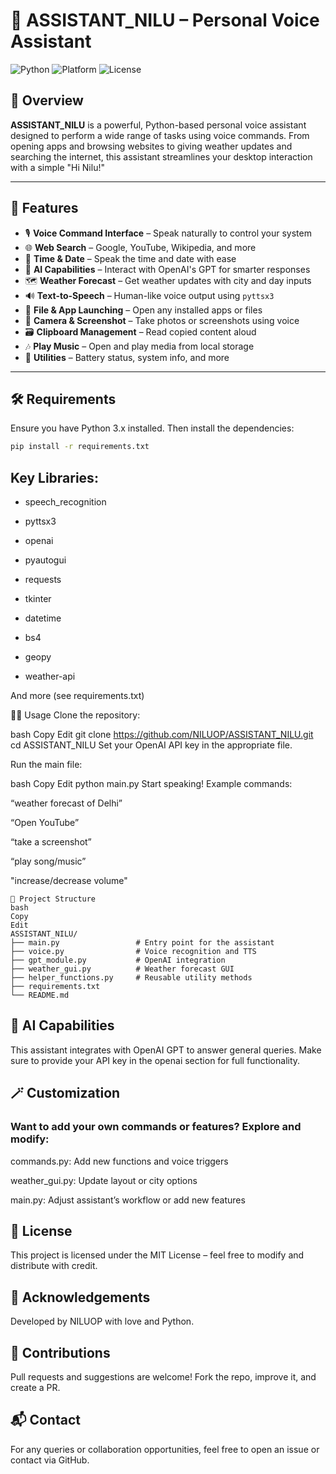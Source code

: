 <!-- # ASSISTANT_NILU

personal voice assistant

more info will be added later :) -->

# 🧠 ASSISTANT_NILU – Personal Voice Assistant

![Python](https://img.shields.io/badge/Python-3.x-blue?logo=python)
![Platform](https://img.shields.io/badge/Platform-Windows-lightgrey?logo=windows)
![License](https://img.shields.io/github/license/NILUOP/ASSISTANT_NILU)

## 🎯 Overview

**ASSISTANT_NILU** is a powerful, Python-based personal voice assistant designed to perform a wide range of tasks using voice commands. From opening apps and browsing websites to giving weather updates and searching the internet, this assistant streamlines your desktop interaction with a simple "Hi Nilu!"

---

## 🚀 Features

- 🎙️ **Voice Command Interface** – Speak naturally to control your system
- 🌐 **Web Search** – Google, YouTube, Wikipedia, and more
- 📅 **Time & Date** – Speak the time and date with ease
- 🧠 **AI Capabilities** – Interact with OpenAI's GPT for smarter responses
- 🗺️ **Weather Forecast** – Get weather updates with city and day inputs
- 🔊 **Text-to-Speech** – Human-like voice output using `pyttsx3`
- 📂 **File & App Launching** – Open any installed apps or files
- 📸 **Camera & Screenshot** – Take photos or screenshots using voice
- 🗃️ **Clipboard Management** – Read copied content aloud
- 🎶 **Play Music** – Open and play media from local storage
- 🧪 **Utilities** – Battery status, system info, and more

---

## 🛠️ Requirements

Ensure you have Python 3.x installed. Then install the dependencies:

```bash
pip install -r requirements.txt
```

## Key Libraries:

- speech_recognition

- pyttsx3

- openai

- pyautogui

- requests

- tkinter

- datetime

- bs4

- geopy

- weather-api

And more (see requirements.txt)

🧑‍💻 Usage
Clone the repository:

bash
Copy
Edit
git clone https://github.com/NILUOP/ASSISTANT_NILU.git
cd ASSISTANT_NILU
Set your OpenAI API key in the appropriate file.

Run the main file:

bash
Copy
Edit
python main.py
Start speaking! Example commands:

“weather forecast of Delhi”

“Open YouTube”

“take a screenshot”

“play song/music”

"increase/decrease volume"
```
📁 Project Structure
bash
Copy
Edit
ASSISTANT_NILU/
├── main.py                 # Entry point for the assistant
├── voice.py                # Voice recognition and TTS
├── gpt_module.py           # OpenAI integration
├── weather_gui.py          # Weather forecast GUI
├── helper_functions.py     # Reusable utility methods
├── requirements.txt
└── README.md
```
## 🧠 AI Capabilities
This assistant integrates with OpenAI GPT to answer general queries. Make sure to provide your API key in the openai section for full functionality.

## 🪄 Customization

### Want to add your own commands or features? Explore and modify:

commands.py: Add new functions and voice triggers

weather_gui.py: Update layout or city options

main.py: Adjust assistant’s workflow or add new features

## 📃 License
This project is licensed under the MIT License – feel free to modify and distribute with credit.

## 🙌 Acknowledgements
Developed by NILUOP with love and Python.

## 🤝 Contributions
Pull requests and suggestions are welcome! Fork the repo, improve it, and create a PR.

## 📬 Contact
For any queries or collaboration opportunities, feel free to open an issue or contact via GitHub.